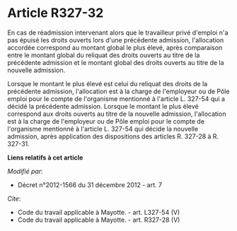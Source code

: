 # Article R327-32

En cas de réadmission intervenant alors que le travailleur privé d'emploi n'a pas épuisé les droits ouverts lors d'une
précédente admission, l'allocation accordée correspond au montant global le plus élevé, après comparaison entre le montant
global du reliquat des droits ouverts au titre de la précédente admission et le montant global des droits ouverts au titre de
la nouvelle admission. 

Lorsque le montant le plus élevé est celui du reliquat des droits de la précédente admission, l'allocation est à la charge de
l'employeur ou de Pôle emploi pour le compte de l'organisme mentionné à l'article L. 327-54 qui a décidé la précédente
admission. Lorsque le montant le plus élevé correspond aux droits ouverts au titre de la nouvelle admission, l'allocation est
à la charge de l'employeur ou de Pôle emploi pour le compte de l'organisme mentionné à l'article L. 327-54 qui décide la
nouvelle admission, après application des dispositions des articles R. 327-28 à R. 327-31.

**Liens relatifs à cet article**

_Modifié par_:

  - Décret n°2012-1566 du 31 décembre 2012 - art. 7

_Cite_:

  - Code du travail applicable à Mayotte. - art. L327-54 (V)
  - Code du travail applicable à Mayotte. - art. R327-28 (V)
